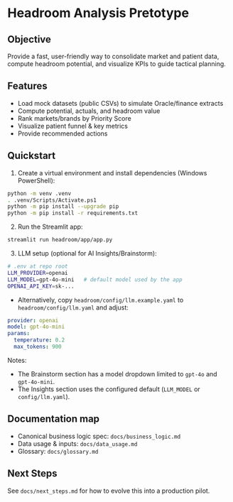 # Headroom Analysis Pretotype

## Objective
Provide a fast, user-friendly way to consolidate market and patient data, compute headroom potential, and visualize KPIs to guide tactical planning.

## Features
- Load mock datasets (public CSVs) to simulate Oracle/finance extracts
- Compute potential, actuals, and headroom value
- Rank markets/brands by Priority Score
- Visualize patient funnel & key metrics
- Provide recommended actions

## Quickstart

1. Create a virtual environment and install dependencies (Windows PowerShell):

```bash
python -m venv .venv
. .venv/Scripts/Activate.ps1
python -m pip install --upgrade pip
python -m pip install -r requirements.txt
```

2. Run the Streamlit app:

```bash
streamlit run headroom/app/app.py
```

3. LLM setup (optional for AI Insights/Brainstorm):

```bash
# .env at repo root
LLM_PROVIDER=openai
LLM_MODEL=gpt-4o-mini   # default model used by the app
OPENAI_API_KEY=sk-...
```

- Alternatively, copy `headroom/config/llm.example.yaml` to `headroom/config/llm.yaml` and adjust:

```yaml
provider: openai
model: gpt-4o-mini
params:
  temperature: 0.2
  max_tokens: 900
```

Notes:
- The Brainstorm section has a model dropdown limited to `gpt-4o` and `gpt-4o-mini`.
- The Insights section uses the configured default (`LLM_MODEL` or `config/llm.yaml`).

## Documentation map
- Canonical business logic spec: `docs/business_logic.md`
- Data usage & inputs: `docs/data_usage.md`
- Glossary: `docs/glossary.md`

## Next Steps
See `docs/next_steps.md` for how to evolve this into a production pilot.
